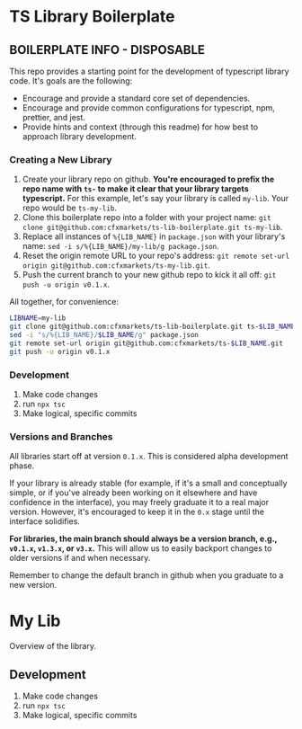 TS Library Boilerplate
=======================================================================

## BOILERPLATE INFO - DISPOSABLE

This repo provides a starting point for the development of typescript library code. It's goals are
the following:

* Encourage and provide a standard core set of dependencies.
* Encourage and provide common configurations for typescript, npm, prettier, and jest.
* Provide hints and context (through this readme) for how best to approach library development.


### Creating a New Library

1. Create your library repo on github. **You're encouraged to prefix the repo name with `ts-` to
   make it clear that your library targets typescript.** For this example, let's say your library
   is called `my-lib`. Your repo would be `ts-my-lib`.
2. Clone this boilerplate repo into a folder with your project name:
   `git clone git@github.com:cfxmarkets/ts-lib-boilerplate.git ts-my-lib`.
3. Replace all instances of `%{LIB_NAME}` in `package.json` with your library's name:
   `sed -i s/%{LIB_NAME}/my-lib/g package.json`.
4. Reset the origin remote URL to your repo's address:
   `git remote set-url origin git@github.com:cfxmarkets/ts-my-lib.git`.
5. Push the current branch to your new github repo to kick it all off:
   `git push -u origin v0.1.x`.

All together, for convenience:

```sh
LIBNAME=my-lib
git clone git@github.com:cfxmarkets/ts-lib-boilerplate.git ts-$LIB_NAME
sed -i "s/%{LIB_NAME}/$LIB_NAME/g" package.json
git remote set-url origin git@github.com:cfxmarkets/ts-$LIB_NAME.git
git push -u origin v0.1.x
```

### Development

1. Make code changes
2. run `npx tsc`
3. Make logical, specific commits

### Versions and Branches

All libraries start off at version `0.1.x`. This is considered alpha development phase.

If your library is already stable (for example, if it's a small and conceptually simple, or if
you've already been working on it elsewhere and have confidence in the interface), you may
freely graduate it to a real major version. However, it's encouraged to keep it in the `0.x` stage
until the interface solidifies.

**For libraries, the main branch should always be a version branch, e.g., `v0.1.x`, `v1.3.x`, or
`v3.x`.** This will allow us to easily backport changes to older versions if and when necessary.

Remember to change the default branch in github when you graduate to a new version.

My Lib
=======================================================================

Overview of the library.

## Development

1. Make code changes
2. run `npx tsc`
3. Make logical, specific commits

